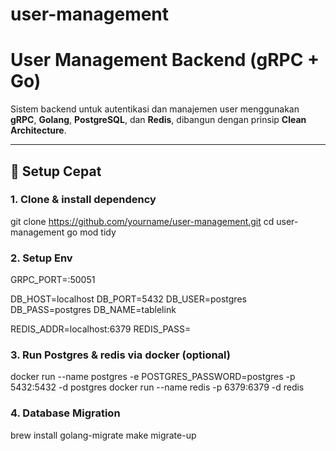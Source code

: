 # user-management

# User Management Backend (gRPC + Go)

Sistem backend untuk autentikasi dan manajemen user menggunakan **gRPC**, **Golang**, **PostgreSQL**, dan **Redis**, dibangun dengan prinsip **Clean Architecture**.

---

## 🚀 Setup Cepat

### 1. Clone & install dependency

git clone https://github.com/yourname/user-management.git
cd user-management
go mod tidy

### 2. Setup Env
GRPC_PORT=:50051

DB_HOST=localhost
DB_PORT=5432
DB_USER=postgres
DB_PASS=postgres
DB_NAME=tablelink

REDIS_ADDR=localhost:6379
REDIS_PASS=

### 3. Run Postgres & redis via docker (optional)
docker run --name postgres -e POSTGRES_PASSWORD=postgres -p 5432:5432 -d postgres
docker run --name redis -p 6379:6379 -d redis

### 4. Database Migration
brew install golang-migrate
make migrate-up

